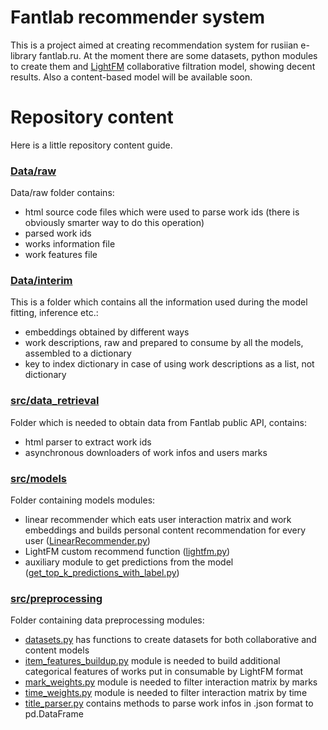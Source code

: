 # Fantlab recommender system
This is a project aimed at creating recommendation system for rusiian e-library fantlab.ru. At the moment there are some datasets, python modules to create them and [LightFM](making.lyst.com/lightfm/docs/home.html) collaborative filtration model, showing decent results. Also a content-based model will be available soon.

# Repository content

Here is a little repository content guide.

### [Data/raw](github.com/yupopov/fantlab-recommender-system/tree/main/data/raw)

Data/raw folder contains: 
- html source code files which were used to parse work ids (there is obviously smarter way to do this operation)
- parsed work ids
- works information file
- work features file

### [Data/interim](github.com/yupopov/fantlab-recommender-system/tree/main/data/interim )

This is a folder which contains all the information used during the model fitting, inference etc.:
- embeddings obtained by different ways
- work descriptions, raw and prepared to consume by all the models, assembled to a dictionary
- key to index dictionary in case of using work descriptions as a list, not dictionary

### [src/data_retrieval](github.com/yupopov/fantlab-recommender-system/tree/main/src/data_retrieval)

Folder which is needed to obtain data from Fantlab public API, contains:
- html parser to extract work ids 
- asynchronous downloaders of work infos and users marks

### [src/models](github.com/yupopov/fantlab-recommender-system/tree/main/src/models)

Folder containing models modules:
- linear recommender which eats user interaction matrix and work embeddings and builds personal content recommendation for every user ([LinearRecommender.py](github.com/yupopov/fantlab-recommender-system/blob/main/src/models/LinearRecommender.py))
- LightFM custom recommend function ([lightfm.py](github.com/yupopov/fantlab-recommender-system/blob/main/src/models/lightfm.py))
- auxiliary module to get predictions from the model ([get_top_k_predictions_with_label.py](github.com/yupopov/fantlab-recommender-system/blob/main/src/models/get_top_k_predictions_with_label.py))

### [src/preprocessing](github.com/yupopov/fantlab-recommender-system/tree/main/src/preprocessing)

Folder containing data preprocessing modules:
- [datasets.py](https://github.com/yupopov/fantlab-recommender-system/blob/main/src/preprocessing/datasets.py) has functions to create datasets for both collaborative and content models
- [item_features_buildup.py](https://github.com/yupopov/fantlab-recommender-system/blob/main/src/preprocessing/item_features_buildup.py) module is needed to build additional categorical features of works put in consumable by LightFM format
- [mark_weights.py](https://github.com/yupopov/fantlab-recommender-system/blob/main/src/preprocessing/mark_weights.py) module is needed to filter interaction matrix by marks
- [time_weights.py](https://github.com/yupopov/fantlab-recommender-system/blob/main/src/preprocessing/time_weights.py) module is needed to filter interaction matrix by time
- [title_parser.py](https://github.com/yupopov/fantlab-recommender-system/blob/main/src/preprocessing/title_parser.py) contains methods to parse work infos in .json format to pd.DataFrame